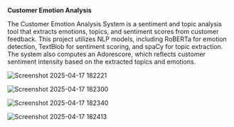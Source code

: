 **Customer Emotion Analysis**

The Customer Emotion Analysis System is a sentiment and topic analysis tool that extracts emotions, topics, and sentiment scores from customer feedback. This project utilizes NLP models, including RoBERTa for emotion detection, TextBlob for sentiment scoring, and spaCy for topic extraction. The system also computes an Adorescore, which reflects customer sentiment intensity based on the extracted topics and emotions.

![Screenshot 2025-04-17 182221](https://github.com/user-attachments/assets/711af0d9-e406-4794-acd6-aa52d38acb3e)

![Screenshot 2025-04-17 182300](https://github.com/user-attachments/assets/98c2cab9-8361-4de3-b8c1-d56896c83e5b)

![Screenshot 2025-04-17 182340](https://github.com/user-attachments/assets/f9a17463-9694-4d47-8e9c-16056d99b8fe)

![Screenshot 2025-04-17 182413](https://github.com/user-attachments/assets/b51c7e99-a621-4db1-9777-0b891273ab29)



